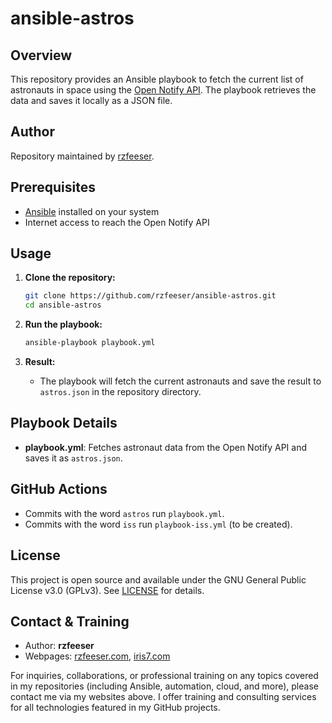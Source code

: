 # ansible-astros

## Overview

This repository provides an Ansible playbook to fetch the current list of astronauts in space using the [Open Notify API](http://api.open-notify.org/astros.json). The playbook retrieves the data and saves it locally as a JSON file.


## Author

Repository maintained by [rzfeeser](#contact--training).

## Prerequisites

- [Ansible](https://docs.ansible.com/ansible/latest/installation_guide/intro_installation.html) installed on your system
- Internet access to reach the Open Notify API

## Usage

1. **Clone the repository:**
	```bash
	git clone https://github.com/rzfeeser/ansible-astros.git
	cd ansible-astros
	```

2. **Run the playbook:**
	```bash
	ansible-playbook playbook.yml
	```

3. **Result:**
	- The playbook will fetch the current astronauts and save the result to `astros.json` in the repository directory.

## Playbook Details

- **playbook.yml**: Fetches astronaut data from the Open Notify API and saves it as `astros.json`.

## GitHub Actions

- Commits with the word `astros` run `playbook.yml`.
- Commits with the word `iss` run `playbook-iss.yml` (to be created).


## License

This project is open source and available under the GNU General Public License v3.0 (GPLv3).
See [LICENSE](https://www.gnu.org/licenses/gpl-3.0.html) for details.

## Contact & Training

- Author: **rzfeeser**
- Webpages: [rzfeeser.com](https://rzfeeser.com), [iris7.com](https://iris7.com)

For inquiries, collaborations, or professional training on any topics covered in my repositories (including Ansible, automation, cloud, and more), please contact me via my websites above. I offer training and consulting services for all technologies featured in my GitHub projects.
